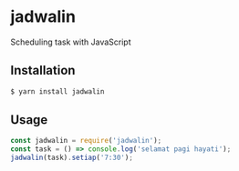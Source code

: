 # jadwalin
Scheduling task with JavaScript

## Installation
```bash
$ yarn install jadwalin
```

## Usage

```javascript
const jadwalin = require('jadwalin');
const task = () => console.log('selamat pagi hayati');
jadwalin(task).setiap('7:30');
```
